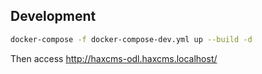 ## Development
```bash
docker-compose -f docker-compose-dev.yml up --build -d
```
Then access http://haxcms-odl.haxcms.localhost/
